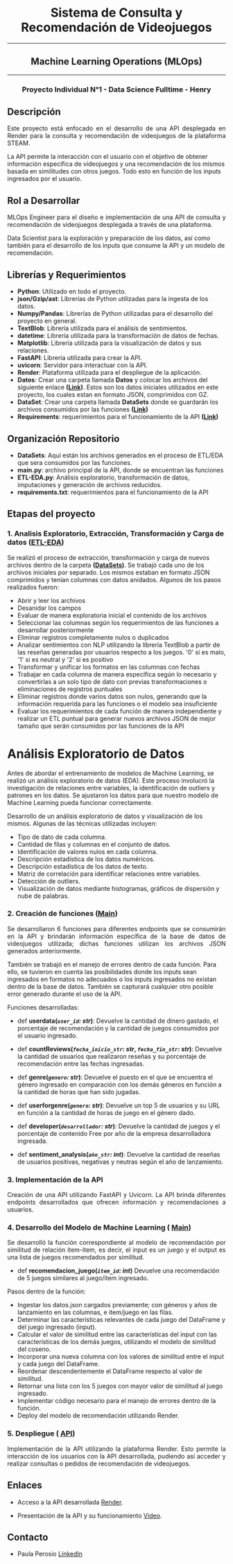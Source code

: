 <h1 align="center">Sistema de Consulta y Recomendación de Videojuegos</h1>
<hr>

<h2 align="center">Machine Learning Operations (MLOps)</h2>
<hr>
<h3 align="center">Proyecto Individual N°1 - Data Science Fulltime - Henry</h3>

## Descripción
<p align="justify">
  Este proyecto está enfocado en el desarrollo de una API desplegada en Render para la consulta y recomendación de videojuegos de la plataforma STEAM.

  La API permite la interacción con el usuario con el objetivo de obtener información específica de videojuegos y una recomendación de los mismos basada en similitudes con otros juegos. Todo esto en función de los inputs ingresados por el usuario.
</p>

## Rol a Desarrollar
<p align="justify"> 
  MLOps Engineer para el diseño e implementación de una API de consulta y recomendación de videojuegos desplegada a través de una plataforma.
  
  Data Scientist para la exploración y preparación de los datos, así como también para el desarrollo de los inputs que consume la API y un modelo de recomendación.
</p>

## Librerías y Requerimientos
<p align="justify">

  - **Python**: Utilizado en todo el proyecto.
  - **json/Gzip/ast**: Librerías de Python utilizadas para la ingesta de los datos.
  - **Numpy/Pandas**: Librerías de Python utilizadas para el desarrollo del proyecto en general.
  - **TextBlob**: Librería utilizada para el análisis de sentimientos.
  - **datetime**: Librería utilizada para la transformación de datos de fechas.
  - **Matplotlib**: Librería utilizada para la visualización de datos y sus relaciones.
  - **FastAPI**: Librería utilizada para crear la API.
  - **uvicorn**: Servidor para interactuar con la API.
  - **Render**: Plataforma utilizada para el despliegue de la aplicación.
  - **Datos**: Crear una carpeta llamada **Datos** y colocar los archivos del siguiente enlace **([Link](https://drive.google.com/drive/folders/1L1JMFUtNDDaiLh7_IA5JwunKxdey80Q4?usp=sharing))**. Estos son los datos iniciales utilizados en este proyecto, los cuales estan en formato JSON, comprimidos con GZ.
  - **DataSet**: Crear una carpeta llamada **DataSets** donde se guardarán los archivos consumidos por las funciones **([Link](https://github.com/PaulaPerosio/PI_Sistema_de_Recomendacion/tree/main/DataSets))**
  - **Requirements**: requerimientos para el funcionamiento de la API **([Link](https://github.com/PaulaPerosio/PI_Sistema_de_Recomendacion/tree/main/requirements.txt))**

</p>


## Organización Repositorio
<p align="justify">

  - **DataSets**: Aquí están los archivos generados en el proceso de ETL/EDA que sera consumidos por las funciones.
  - **main.py**: archivo principal de la API, donde se encuentran las funciones
  - **ETL-EDA.py**: Análisis exploratorio, transformación de datos, imputaciones y generación de archivos reducidos.
  - **requirements.txt**: requerimientos para el funcionamiento de la API

</p>


## Etapas del proyecto

### 1. Analisis Exploratorio, Extracción, Transformación y Carga de datos ([ETL-EDA](https://github.com/PaulaPerosio/PI_Sistema_de_Recomendacion/blob/main/ETL-EDA.ipynb))

<p align="justify">
  
  Se realizó el proceso de extracción, transformación y carga de nuevos archivos dentro de la carpeta **([DataSets](https://github.com/PaulaPerosio/PI_Sistema_de_Recomendacion/tree/main/DataSets))**.
  Se trabajó cada uno de los archivos iniciales por separado. Los mismos estaban en formato JSON comprimidos y tenían columnas con datos anidados. Algunos de los pasos realizados fueron:
  - Abrir y leer los archivos
  - Desanidar los campos
  - Evaluar de manera exploratoria inicial el contenido de los archivos
  - Seleccionar las columnas según los requerimientos de las funciones a desarrollar posteriormente
  - Eliminar registros completamente nulos o duplicados
  - Analizar sentimientos con NLP utilizando la librería TextBlob a partir de las reseñas generadas por usuarios respecto a los juegos. '0' si es malo, '1' si es neutral y '2' si es positivo
  - Transformar y unificar los formatos en las columnas con fechas
  - Trabajar en cada columna de manera específica según lo necesario y convertirlas a un solo tipo de dato con previas transformaciones o eliminaciones de registros puntuales
  - Eliminar registros donde varios datos son nulos, generando que la información requerida para las funciones o el modelo sea insuficiente
  - Evaluar los requerimientos de cada función de manera independiente y realizar un ETL puntual para generar nuevos archivos JSON de mejor tamaño que serán consumidos por las funciones de la API

  # Análisis Exploratorio de Datos


  Antes de abordar el entrenamiento de modelos de Machine Learning, se realizó un análisis exploratorio de datos (EDA). Este proceso involucró la investigación de relaciones entre variables, la identificación de outliers y patrones en los datos. Se ajustaron los datos para que nuestro modelo de Machine Learning pueda funcionar correctamente.
  
  Desarrollo de un análisis exploratorio de datos y visualización de los mismos. Algunas de las técnicas utilizadas incluyen:

- Tipo de dato de cada columna.
- Cantidad de filas y columnas en el conjunto de datos.
- Identificación de valores nulos en cada columna.
- Descripción estadística de los datos numéricos.
- Descripción estadística de los datos de texto.
- Matriz de correlación para identificar relaciones entre variables.
- Detección de outliers.
- Visualización de datos mediante histogramas, gráficos de dispersión y nube de palabras.


</p>


### 2. Creación de funciones ([Main](https://github.com/PaulaPerosio/PI_Sistema_de_Recomendacion/blob/main/main.py))

<p align="justify">
  Se desarrollaron 6 funciones para diferentes endpoints que se consumirán en la API y brindarán información específica de la base de datos de videojuegos utilizada; dichas funciones utilizan los archivos JSON generados anteriormente.

  También se trabajó en el manejo de errores dentro de cada función. Para ello, se tuvieron en cuenta las posibilidades donde los inputs sean ingresados en formatos no adecuados o los inputs ingresados no existan dentro de la base de datos. También se capturará cualquier otro posible error generado durante el uso de la API.

  Funciones desarrolladas:

  + def **userdata(*`user_id`: str*)**: Devuelve la cantidad de dinero gastado, el porcentaje de recomendación y la cantidad de juegos consumidos por el usuario ingresado.

  + def **countReviews(*`fecha_inicio_str`: str*, *`fecha_fin_str`: str*)**: Devuelve la cantidad de usuarios que realizaron reseñas y su porcentaje de recomendación entre las fechas ingresadas.

  + def **genre(*`genero`: str*)**: Devuelve el puesto en el que se encuentra el género ingresado en comparación con los demás géneros en función a la cantidad de horas que han sido jugadas.

  + def **userforgenre(*`genero`: str*)**: Devuelve un top 5 de usuarios y su URL en función a la cantidad de horas de juego en el género dado.

  + def **developer(*`desarrollador`: str*)**: Devuelve la cantidad de juegos y el porcentaje de contenido Free por año de la empresa desarrolladora ingresada.

  + def **sentiment_analysis(*`año_str`: int*)**: Devuelve la cantidad de reseñas de usuarios positivas, negativas y neutras según el año de lanzamiento.
</p>


### 3. Implementación de la API

<p align="justify">
  Creación de una API utilizando FastAPI y Uvicorn. La API brinda diferentes endpoints desarrollados que ofrecen información y recomendaciones a usuarios.

</p>


### 4. Desarrollo del Modelo de Machine Learning ( [Main](https://github.com/PaulaPerosio/PI_Sistema_de_Recomendacion/blob/main/main.py))

<p align="justify">
  Se desarrolló la función correspondiente al modelo de recomendación por similitud de relación ítem-ítem, es decir, el input es un juego y el output es una lista de juegos recomendados por similitud.

  + def **recomendacion_juego(*`item_id`: int*)** Devuelve una recomendación de 5 juegos similares al juego/item ingresado.

  Pasos dentro de la función:
  - Ingestar los datos.json cargados previamente; con géneros y años de lanzamiento en las columnas, e item/juego en las filas.
  - Determinar las características relevantes de cada juego del DataFrame y del juego ingresado (input).
  - Calcular el valor de similitud entre las características del input con las características de los demás juegos, utilizando el modelo de similitud del coseno.
  - Incorporar una nueva columna con los valores de similitud entre el input y cada juego del DataFrame.
  - Reordenar descendentemente el DataFrame respecto al valor de similitud.
  - Retornar una lista con los 5 juegos con mayor valor de similitud al juego ingresado.
  - Implementar código necesario para el manejo de errores dentro de la función.
  - Deploy del modelo de recomendación utilizando Render.
</p>


### 5. Despliegue ( [API](https://sistema-de-recomendacion-458k.onrender.com/docs))

<p align="justify">
  Implementación de la API utilizando la plataforma Render. Esto permite la interacción de los usuarios con la API desarrollada, pudiendo así acceder y realizar consultas o pedidos de recomendación de videojuegos.

</p>


## **Enlaces**
+ Acceso a la API desarrollada [Render](https://sistema-de-recomendacion-458k.onrender.com/docs).

+ Presentación de la API y su funcionamiento [Video](https://drive.google.com/file/d/11ytwIvUTu8rfUJiFiIrOKUZIHZ1-QnxO/view?usp=sharing).


## **Contacto**

+ Paula Perosio [LinkedIn](https://www.linkedin.com/in/paula-perosio/)








